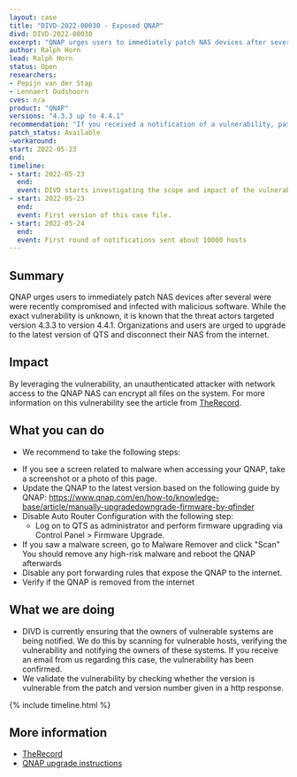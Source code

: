 ```yaml
---
layout: case
title: "DIVD-2022-00030 - Exposed QNAP"
divd: DIVD-2022-00030
excerpt: "QNAP urges users to immediately patch NAS devices after several were recently compromised and infected with malicious software. DIVD is actively notifying owners of vulnerable systems"
author: Ralph Horn
lead: Ralph Horn
status: Open
researchers:
- Pepijn van der Stap
- Lennaert Oudshoorn
cves: n/a
product: "QNAP"
versions: "4.3.3 up to 4.4.1"
recommendation: "If you received a notification of a vulnerability, patch your system with the information provided in this notification."
patch_status: Available
-workaround:
start: 2022-05-23
end:
timeline:
- start: 2022-05-23
  end:
  event: DIVD starts investigating the scope and impact of the vulnerability.
- start: 2022-05-23
  end:	
  event: First version of this case file.
- start: 2022-05-24
  end:
  event: First round of notifications sent about 10000 hosts
---
```



## Summary

QNAP urges users to immediately patch NAS devices after several were were recently compromised and infected with malicious software.
While the exact vulnerability is unknown, it is known that the threat actors targeted version 4.3.3 to version 4.4.1.
Organizations and users are urged to upgrade to the latest version of QTS and disconnect their NAS from the internet.

## Impact

By leveraging the vulnerability, an unauthenticated attacker with network access to the QNAP NAS can encrypt all files on the system.
For more information on this vulnerability see the article from [TheRecord](https://therecord.media/qnap-urges-users-to-update-after-new-deadbolt-ransomware-attacks-discovered/).

## What you can do

* We recommend to take the following steps:
- If you see a screen related to malware when accessing your QNAP, take a screenshot or a photo of this page.
- Update the QNAP to the latest version based on the following guide by QNAP: https://www.qnap.com/en/how-to/knowledge-base/article/manually-upgradedowngrade-firmware-by-qfinder
- Disable Auto Router Configuration with the following step:
  - Log on to QTS as administrator and perform firmware upgrading via Control Panel > Firmware Upgrade.
- If you saw a malware screen, go to Malware Remover and click "Scan" You should remove any high-risk malware and reboot the QNAP afterwards
- Disable any port forwarding rules that expose the QNAP to the internet.
- Verify if the QNAP is removed from the internet

## What we are doing

* DIVD is currently ensuring that the owners of vulnerable systems are being notified. We do this by scanning for vulnerable hosts, verifying the vulnerability and notifying the owners of these systems. If you receive an email from us regarding this case, the vulnerability has been confirmed.
* We validate the vulnerability by checking whether the version is vulnerable from the patch and version number given in a http response. 

{% include timeline.html %}

## More information

* [TheRecord](https://therecord.media/qnap-urges-users-to-update-after-new-deadbolt-ransomware-attacks-discovered/)
* [QNAP upgrade instructions](https://www.qnap.com/en/how-to/knowledge-base/article/manually-upgradedowngrade-firmware-by-qfinder)
